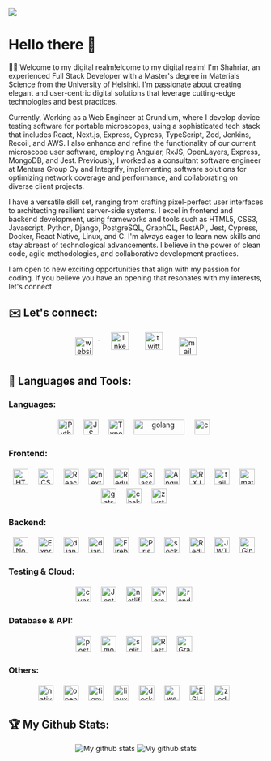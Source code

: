 ![](https://visitor-badge.laobi.icu/badge?page_id=shahsau.shahsau)
# Hello there 👋 

👨‍💻 Welcome to my digital realm!elcome to my digital realm! I'm Shahriar, an experienced Full Stack Developer with a Master's degree in Materials Science from the University of Helsinki. I'm passionate about creating elegant and user-centric digital solutions that leverage cutting-edge technologies and best practices.

Currently, Working as a Web Engineer at Grundium, where I develop device testing software for portable microscopes, using a sophisticated tech stack that includes React, Next.js, Express, Cypress, TypeScript, Zod, Jenkins, Recoil, and AWS. I also enhance and refine the functionality of our current microscope user software, employing Angular, RxJS, OpenLayers, Express, MongoDB, and Jest. Previously, I worked as a consultant software engineer at Mentura Group Oy and Integrify, implementing software solutions for optimizing network coverage and performance, and collaborating on diverse client projects.

I have a versatile skill set, ranging from crafting pixel-perfect user interfaces to architecting resilient server-side systems. I excel in frontend and backend development, using frameworks and tools such as HTML5, CSS3, Javascript, Python, Django, PostgreSQL, GraphQL, RestAPI, Jest, Cypress, Docker, React Native, Linux, and C. I'm always eager to learn new skills and stay abreast of technological advancements. I believe in the power of clean code, agile methodologies, and collaborative development practices.

I am open to new exciting opportunities that align with my passion for coding. If you believe you have an opening that resonates with my interests, let's connect

## ✉️ Let's connect:
<p align="center">
 <a href="https://shahsau.vercel.app/" target="_blank" rel="noopener noreferrer"> <img src="https://img.shields.io/badge/website-000000?style=for-the-badge&logo=About.me&logoColor=white" alt="website" height="35" style="vertical-align:top; margin:10px"> </a>&nbsp;&nbsp;
 <a href="https://www.linkedin.com/in/shahriar-saurov/" target="_blank" rel="noopener noreferrer"> <img  src="https://img.shields.io/badge/LinkedIn-0077B5?style=for-the-badge&logo=linkedin&logoColor=white" alt="linkedin" height="35" style="vertical-align:top; margin:0px 10px"></a>&nbsp;&nbsp;
 <a href="https://twitter.com/saurov_shahriar" target="_blank" rel="noopener noreferrer"> <img  src="https://img.shields.io/badge/Twitter-1DA1F2?style=for-the-badge&logo=twitter&logoColor=white" alt="twitter" height="35" style="vertical-align:top; margin:0px 10px"></a>&nbsp;&nbsp;
 <a href="mailto:shahriarksaurov@gmail.com"> <img src="https://img.shields.io/badge/Gmail-D14836?style=for-the-badge&logo=gmail&logoColor=white" alt="mail" height="35" style="vertical-align:top; margin:10px"></a>
</p>
 
## 🧰 Languages and Tools: 
### Languages:
<div align="center">
  <img src="https://img.shields.io/badge/Python-3776AB?style=for-the-badge&logo=python&logoColor=white" alt="Python" height="30" style="vertical-align:top; margin:4px">&nbsp;&nbsp;
  <img src="https://img.shields.io/badge/JavaScript-323330?style=for-the-badge&logo=javascript&logoColor=F7DF1E" alt="JS" height="30" style="vertical-align:top; margin:4px">&nbsp;&nbsp;
  <img src="https://img.shields.io/badge/TypeScript-007ACC?style=for-the-badge&logo=typescript&logoColor=white" alt="Typescript" height="30" style="vertical-align:top; margin:4px">&nbsp;&nbsp;
  <img src="https://img.shields.io/badge/go-%2300ADD8.svg?style=for-the-badge&logo=go&logoColor=white" alt="golang" height="30" width="100" style="vertical-align:top; margin:4px">&nbsp;&nbsp;
  <img src="https://img.shields.io/badge/C-00599C?style=for-the-badge&logo=c&logoColor=white" alt="c" height="30" style="vertical-align:top; margin:4px">&nbsp;&nbsp;
</div>

<!--ALL badges-->
### Frontend:
<div align="center">
  <img src="https://img.shields.io/badge/HTML5-E34F26?style=for-the-badge&logo=html5&logoColor=white" alt="HTML5" height="30" style="vertical-align:top; margin:4px">&nbsp;&nbsp;
  <img src="https://img.shields.io/badge/CSS3-1572B6?style=for-the-badge&logo=css3&logoColor=white" alt="CSS3" height="30" style="vertical-align:top; margin:4px">&nbsp;&nbsp;
  <img src="https://img.shields.io/badge/React-20232A?style=for-the-badge&logo=react&logoColor=61DAFB" alt="React" height="30" style="vertical-align:top; margin:4px">&nbsp;&nbsp;
  <img src="https://img.shields.io/badge/next.js-000000?style=for-the-badge&logo=nextdotjs&logoColor=white" alt="next-js" height="30" style="vertical-align:top; margin:4px">&nbsp;&nbsp; 
  <img src="https://img.shields.io/badge/redux-%23593d88.svg?style=for-the-badge&logo=redux&logoColor=white" alt="Redux" height="30" style="vertical-align:top; margin:4px">&nbsp;&nbsp;
  <img src="https://img.shields.io/badge/Sass-CC6699?style=for-the-badge&logo=sass&logoColor=white" alt="sass" height="30" style="vertical-align:top; margin:4px">&nbsp;&nbsp;
  <img src="https://img.shields.io/badge/angular-%23DD0031.svg?style=for-the-badge&logo=angular&logoColor=white" alt="Angular" height="30" style="vertical-align:top; margin:4px">&nbsp;&nbsp;
  <img src="https://img.shields.io/badge/rxjs-%23B7178C.svg?style=for-the-badge&logo=reactivex&logoColor=white"  alt="RXJS" height="30" style="vertical-align:top; margin:4px">&nbsp;&nbsp;
  <img src="https://img.shields.io/badge/Tailwind_CSS-38B2AC?style=for-the-badge&logo=tailwind-css&logoColor=white" alt="tailwind" height="30" style="vertical-align:top; margin:4px">&nbsp;&nbsp;
  <img src="https://img.shields.io/badge/Material%20UI-007FFF?style=for-the-badge&logo=mui&logoColor=white" alt="material-UI" height="30" style="vertical-align:top; margin:4px">&nbsp;&nbsp;
  <img src="https://img.shields.io/badge/Gatsby-%23663399.svg?style=for-the-badge&logo=gatsby&logoColor=white" alt="gatsby-js" height="30" style="vertical-align:top; margin:4px">&nbsp;&nbsp; 
  <img src="https://img.shields.io/badge/chakra-%234ED1C5.svg?style=for-the-badge&logo=chakraui&logoColor=white" alt="chakra-ui" height="30" style="vertical-align:top; margin:4px">&nbsp;&nbsp; 
  <img src="https://img.shields.io/badge/zustand-%2320232a.svg?style=for-the-badge&logo=react&logoColor=%2361DAFB" alt="zystand" height="30" style="vertical-align:top; margin:4px">&nbsp;&nbsp; 
 </div>
 
 ### Backend:
 <div align="center">
  <img src="https://img.shields.io/badge/Node.js-339933?style=for-the-badge&logo=nodedotjs&logoColor=white" alt="Node" height="30" style="vertical-align:top; margin:4px">&nbsp;&nbsp;
  <img src="https://img.shields.io/badge/express.js-%23404d59.svg?style=for-the-badge&logo=express&logoColor=%2361DAFB" alt="Express" height="30" style="vertical-align:top; margin:4px">&nbsp;&nbsp;
  <img src="https://img.shields.io/badge/Django-092E20?style=for-the-badge&logo=django&logoColor=white" alt="django" height="30" style="vertical-align:top; margin:4px">&nbsp;&nbsp;
  <img src="https://img.shields.io/badge/django%20rest-ff1709?style=for-the-badge&logo=django&logoColor=white" alt="django-rest" height="30" style="vertical-align:top; margin:4px">&nbsp;&nbsp;
  <img src="https://img.shields.io/badge/firebase-ffca28?style=for-the-badge&logo=firebase&logoColor=black" alt="Firebase" height="30" style="vertical-align:top; margin:4px">&nbsp;&nbsp;
  <img src="https://img.shields.io/badge/Prisma-3982CE?style=for-the-badge&logo=Prisma&logoColor=white" alt="Prisma" height="30" style="vertical-align:top; margin:4px">&nbsp;&nbsp;
  <img src="https://img.shields.io/badge/Socket.io-black?style=for-the-badge&logo=socket.io&badgeColor=010101" alt="socket" height="30" style="vertical-align:top; margin:4px">&nbsp;&nbsp;
  <img src="https://img.shields.io/badge/redis-CC0000.svg?&style=for-the-badge&logo=redis&logoColor=white" alt="Redis" height="30" style="vertical-align:top; margin:4px">&nbsp;&nbsp;
  <img src="https://img.shields.io/badge/JWT-000000?style=for-the-badge&logo=JSON%20web%20tokens&logoColor=white" alt="JWT" height="30" style="vertical-align:top; margin:4px">&nbsp;&nbsp;
  <img src="https://img.shields.io/badge/Gin-black?style=for-the-badge&logo=gin" alt="Gin-go" height="30" style="vertical-align:top; margin:4px">&nbsp;&nbsp;
 </div>
   
 ### Testing & Cloud:
 <div align="center">
  <img src="https://img.shields.io/badge/-cypress-%23E5E5E5?style=for-the-badge&logo=cypress&logoColor=058a5e" alt="cypress" height="30" style="vertical-align:top; margin:4px">&nbsp;&nbsp;
  <img src="https://img.shields.io/badge/-jest-%23C21325?style=for-the-badge&logo=jest&logoColor=white" alt="Jest" height="30" style="vertical-align:top; margin:4px">&nbsp;&nbsp;
  <img src="https://img.shields.io/badge/Netlify-00C7B7?style=for-the-badge&logo=netlify&logoColor=white" alt="netlify" height="30" style="vertical-align:top; margin:4px">&nbsp;&nbsp;
  <img src="https://img.shields.io/badge/vercel-%23000000.svg?style=for-the-badge&logo=vercel&logoColor=white" alt="vercel" height="30" style="vertical-align:top; margin:4px">&nbsp;&nbsp;
  <img src="https://img.shields.io/badge/Render-%46E3B7.svg?style=for-the-badge&logo=render&logoColor=white" alt="render" height="30" style="vertical-align:top; margin:4px">&nbsp;&nbsp;
 </div>

### Database & API:
<div align="center">
 <img src="https://img.shields.io/badge/PostgreSQL-316192?style=for-the-badge&logo=postgresql&logoColor=white" alt="postgre" height="30" style="vertical-align:top; margin:4px">&nbsp;&nbsp;
 <img src="https://img.shields.io/badge/MongoDB-4EA94B?style=for-the-badge&logo=mongodb&logoColor=white" alt="mongo" height="30" style="vertical-align:top; margin:4px">&nbsp;&nbsp;	
 <img src="https://img.shields.io/badge/SQLite-07405E?style=for-the-badge&logo=sqlite&logoColor=white" alt="sqlite" height="30" style="vertical-align:top; margin:4px">&nbsp;&nbsp;	
 <img src="https://img.shields.io/badge/restapi-109989?style=for-the-badge&logo=FASTAPI&logoColor=white" alt="Rest Api" height="30" style="vertical-align:top; margin:4px">&nbsp;&nbsp;
 <img src="https://img.shields.io/badge/GraphQl-E10098?style=for-the-badge&logo=graphql&logoColor=white" alt="GraphQl" height="30" style="vertical-align:top; margin:4px">&nbsp;&nbsp;
</div>

### Others:
<div align="center">
 <img src="https://img.shields.io/badge/React_Native-20232A?style=for-the-badge&logo=react&logoColor=61DAFB" alt="native" height="30" style="vertical-align:top; margin:4px">&nbsp;&nbsp;
 <img src='https://img.shields.io/badge/Openlayers-100000?style=for-the-badge&logo=openlayers&logoColor=white&labelColor=41C73F&color=34CA52'  alt="openlayers" height="30" style="vertical-align:top; margin:4px">&nbsp;&nbsp;
 <img src="https://img.shields.io/badge/Figma-F24E1E?style=for-the-badge&logo=figma&logoColor=white" alt="figma" height="30" style="vertical-align:top; margin:4px">&nbsp;&nbsp;
 <img src="https://img.shields.io/badge/Linux-FCC624?style=for-the-badge&logo=linux&logoColor=black" alt="linux" height="30" style="vertical-align:top; margin:4px">&nbsp;&nbsp;
 <img src="https://img.shields.io/badge/Docker-2CA5E0?style=for-the-badge&logo=docker&logoColor=white" alt="docker" height="30" style="vertical-align:top; margin:4px">&nbsp;&nbsp;
 <img src="https://img.shields.io/badge/webpack-%238DD6F9.svg?style=for-the-badge&logo=webpack&logoColor=black" alt="webpack" height="30" style="vertical-align:top; margin:4px">&nbsp;&nbsp;
 <img src="https://img.shields.io/badge/ESLint-4B3263?style=for-the-badge&logo=eslint&logoColor=white" alt="ESLint" height="30" style="vertical-align:top; margin:4px">&nbsp;&nbsp;
 <img src="https://img.shields.io/badge/zod-2ea44f?logo=zod&logoColor=%23f0f0f0&style=for-the-badge" alt="zod"height="30" style="vertical-align:top; margin:4px">&nbsp;&nbsp;
</div>



## :trophy: My Github Stats:
<div align="center">
 <img src="https://github-readme-stats.vercel.app/api?username=shahsau&&show_icons=true&title_color=ffffff&icon_color=bb2acf&text_color=daf7dc&bg_color=151515" alt="My github stats" > 
<img  src="https://github-readme-streak-stats.herokuapp.com?user=shahsau&theme=vue-dark&hide_border=true&date_format=M%20j%5B%2C%20Y%5D" alt="My github stats" />
<!--  <img src="https://github-readme-stats.vercel.app/api/top-langs/?username=shahsau&layout=compact&theme=dark&hide_border=true" /> -->
</div>
